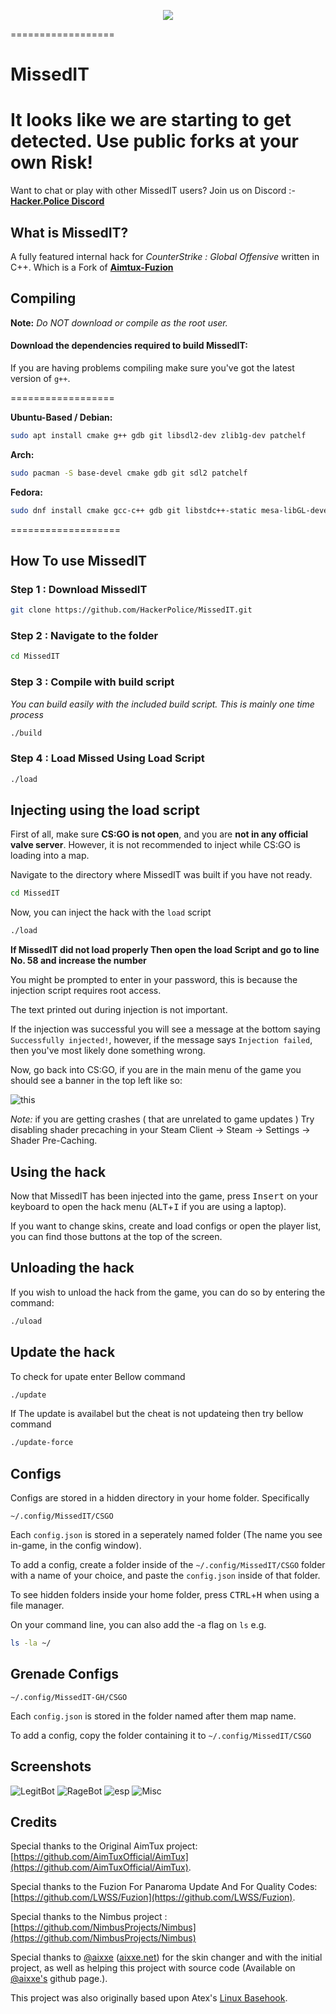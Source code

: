 <p align="center">
<img src="./Pictures/missedit.png">
</p>

==================

# MissedIT 

# It looks like we are starting to get detected. Use public forks at your own Risk! 

Want to chat or play with other MissedIT users? Join us on Discord :- <a href = https://discord.gg/PDtg8hd><b>Hacker.Police Discord</b></a>


## What is MissedIT?

A fully featured internal hack for *CounterStrike : Global Offensive* written in C++. Which is a Fork of <a href = ""><b>Aimtux-Fuzion</b></a>

## Compiling

**Note:** _Do NOT download or compile as the root user._

#### Download the dependencies required to build MissedIT:

If you are having problems compiling make sure you've got the latest version of `g++`.

==================

__Ubuntu-Based / Debian:__
```bash
sudo apt install cmake g++ gdb git libsdl2-dev zlib1g-dev patchelf
```
__Arch:__
```bash
sudo pacman -S base-devel cmake gdb git sdl2 patchelf
```
__Fedora:__
```bash
sudo dnf install cmake gcc-c++ gdb git libstdc++-static mesa-libGL-devel SDL2-devel zlib-devel libX11-devel patchelf
```

===================

## How To use MissedIT
### Step 1 : Download MissedIT
```bash
git clone https://github.com/HackerPolice/MissedIT.git
```
### Step 2 : Navigate to the folder
```bash
cd MissedIT
```
### Step 3 : Compile with build script
*You can build easily with the included build script. This is mainly one time process*
```bash
./build
```
### Step 4 : Load Missed Using Load Script
```bash
./load
```
## Injecting using the load script

First of all, make sure **CS:GO is not open**, and you are **not in any official valve server**. However, it is not recommended to inject while CS:GO is loading into a map. 

Navigate to the directory where MissedIT was built if you have not ready.
```bash
cd MissedIT
```
Now, you can inject the hack with the `load` script
```bash
./load
```
**If MissedIT did not load properly Then open the load Script and go to line No. 58 and increase the number**

You might be prompted to enter in your password, this is because the injection script requires root access.

The text printed out during injection is not important. 

If the injection was successful you will see a message at the bottom saying `Successfully injected!`, however, if the message says `Injection failed`, then you've most likely done something wrong.

Now, go back into CS:GO, if you are in the main menu of the game you should see a banner in the top left like so:

![this](Pictures/mainmenu-ss.png)

*Note:* if you are getting crashes ( that are unrelated to game updates ) Try disabling shader precaching in your Steam Client -> Steam -> Settings -> Shader Pre-Caching. 

## Using the hack

Now that MissedIT has been injected into the game, press <kbd>Insert</kbd> on your keyboard to open the hack menu (<kbd>ALT</kbd>+<kbd>I</kbd> if you are using a laptop).

If you want to change skins, create and load configs or open the player list, you can find those buttons at the top of the screen.


## Unloading the hack

If you wish to unload the hack from the game, you can do so by entering the command:
```bash
./uload
```
## Update the hack
To check for upate enter Bellow command
```bash
./update
```
If The update is availabel but the cheat is not updateing then try bellow command
```bash
./update-force
``` 
## Configs

Configs are stored in a hidden directory in your home folder. Specifically 
```
~/.config/MissedIT/CSGO
```

Each `config.json` is stored in a seperately named folder (The name you see in-game, in the config window). 

To add a config, create a folder inside of the `~/.config/MissedIT/CSGO` folder with a name of your choice, and paste the `config.json` inside of that folder.

To see hidden folders inside your home folder, press <kbd>CTRL</kbd>+<kbd>H</kbd> when using a file manager.

On your command line, you can also add the -a flag on `ls` e.g.
```bash
ls -la ~/
```


## Grenade Configs

```
~/.config/MissedIT-GH/CSGO
```

Each `config.json` is stored in the folder named after them map name.

To add a config, copy the folder containing it to `~/.config/MissedIT/CSGO`


## Screenshots

![LegitBot](Pictures/Screenshot1.png)
![RageBot](Pictures/Screenshot2.png)
![esp](Pictures/Screenshot3.png)
![Misc](Pictures/Screenshot4.png)


## Credits

Special thanks to the Original AimTux project: [https://github.com/AimTuxOfficial/AimTux](https://github.com/AimTuxOfficial/AimTux).

Special thanks to the Fuzion For Panaroma Update And For Quality Codes: [https://github.com/LWSS/Fuzion](https://github.com/LWSS/Fuzion).

Special thanks to the Nimbus project : [https://github.com/NimbusProjects/Nimbus](https://github.com/NimbusProjects/Nimbus)

Special thanks to [@aixxe](http://www.github.com/aixxe/) ([aixxe.net](http://www.aixxe.net)) for the skin changer and with the initial project, as well as helping this project with source code (Available on [@aixxe's](http://www.github.com/aixxe/) github page.).

This project was also originally based upon Atex's [Linux Basehook](http://unknowncheats.me/forum/counterstrike-global-offensive/181878-linux-basehook.html).
